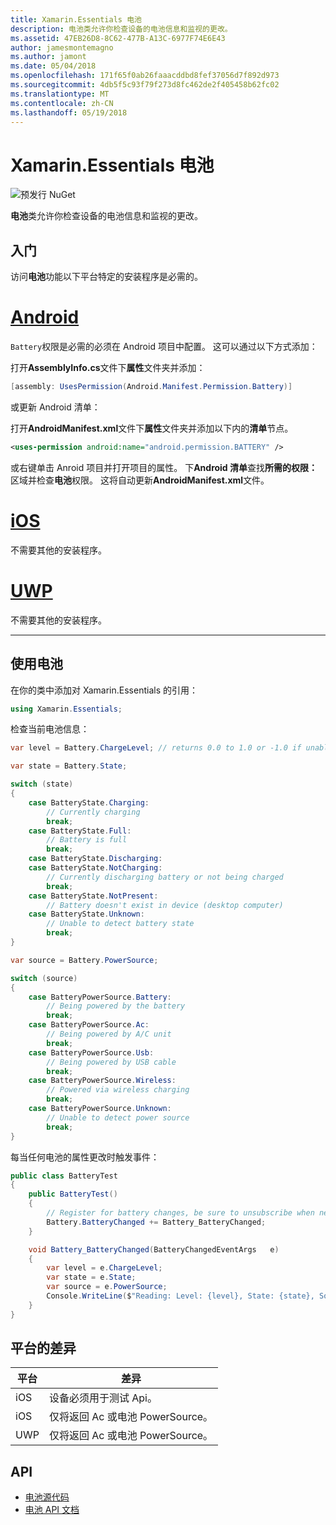 ```yaml
---
title: Xamarin.Essentials 电池
description: 电池类允许你检查设备的电池信息和监视的更改。
ms.assetid: 47EB26D8-8C62-477B-A13C-6977F74E6E43
author: jamesmontemagno
ms.author: jamont
ms.date: 05/04/2018
ms.openlocfilehash: 171f65f0ab26faaacddbd8fef37056d7f892d973
ms.sourcegitcommit: 4db5f5c93f79f273d8fc462de2f405458b62fc02
ms.translationtype: MT
ms.contentlocale: zh-CN
ms.lasthandoff: 05/19/2018
---
```

# <a name="xamarinessentials-battery"></a>Xamarin.Essentials 电池

![预发行 NuGet](~/media/shared/pre-release.png)

**电池**类允许你检查设备的电池信息和监视的更改。

## <a name="getting-started"></a>入门

访问**电池**功能以下平台特定的安装程序是必需的。

# <a name="androidtabandroid"></a>[Android](#tab/android)

`Battery`权限是必需的必须在 Android 项目中配置。 这可以通过以下方式添加：

打开**AssemblyInfo.cs**文件下**属性**文件夹并添加：

```csharp
[assembly: UsesPermission(Android.Manifest.Permission.Battery)]
```

或更新 Android 清单：

打开**AndroidManifest.xml**文件下**属性**文件夹并添加以下内的**清单**节点。

```xml
<uses-permission android:name="android.permission.BATTERY" />
```

或右键单击 Anroid 项目并打开项目的属性。 下**Android 清单**查找**所需的权限：** 区域并检查**电池**权限。 这将自动更新**AndroidManifest.xml**文件。

# <a name="iostabios"></a>[iOS](#tab/ios)

不需要其他的安装程序。

# <a name="uwptabuwp"></a>[UWP](#tab/uwp)

不需要其他的安装程序。

-----

## <a name="using-battery"></a>使用电池

在你的类中添加对 Xamarin.Essentials 的引用：

```csharp
using Xamarin.Essentials;
```

检查当前电池信息：

```csharp
var level = Battery.ChargeLevel; // returns 0.0 to 1.0 or -1.0 if unable to determine.

var state = Battery.State;

switch (state)
{
    case BatteryState.Charging:
        // Currently charging
        break;
    case BatteryState.Full:
        // Battery is full
        break;
    case BatteryState.Discharging:
    case BatteryState.NotCharging:
        // Currently discharging battery or not being charged
        break;
    case BatteryState.NotPresent:
        // Battery doesn't exist in device (desktop computer)
    case BatteryState.Unknown:
        // Unable to detect battery state
        break;
}

var source = Battery.PowerSource;

switch (source)
{
    case BatteryPowerSource.Battery:
        // Being powered by the battery
        break;
    case BatteryPowerSource.Ac:
        // Being powered by A/C unit
        break;
    case BatteryPowerSource.Usb:
        // Being powered by USB cable
        break;
    case BatteryPowerSource.Wireless:
        // Powered via wireless charging
        break;
    case BatteryPowerSource.Unknown:
        // Unable to detect power source
        break;
}
```

每当任何电池的属性更改时触发事件：

```csharp
public class BatteryTest
{
    public BatteryTest()
    {
        // Register for battery changes, be sure to unsubscribe when needed
        Battery.BatteryChanged += Battery_BatteryChanged;
    }

    void Battery_BatteryChanged(BatteryChangedEventArgs   e)
    {
        var level = e.ChargeLevel;
        var state = e.State;
        var source = e.PowerSource;
        Console.WriteLine($"Reading: Level: {level}, State: {state}, Source: {source}");
    }
}
```

## <a name="platform-differences"></a>平台的差异

| 平台 | 差异 |
| --- | --- |
| iOS | 设备必须用于测试 Api。 |
| iOS | 仅将返回 Ac 或电池 PowerSource。 |
| UWP | 仅将返回 Ac 或电池 PowerSource。 |

## <a name="api"></a>API

- [电池源代码](https://github.com/xamarin/Essentials/tree/master/Xamarin.Essentials/Battery)
- [电池 API 文档](xref:Xamarin.Essentials.Battery)
